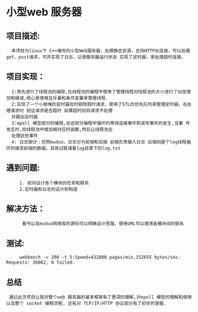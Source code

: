 
# 小型web 服务器

## 项目描述:

      本项目为linux下 C++编写的小型Web服务器，处理静态资源，支持HTTP长连接，可以处理get、post请求，可并实现了日志，记录服务器运行状态 实现了定时器，来处理超时连接。
## 项目实现：
      1:首先进行了线程池的编程,在线程池的编程中使用了管理线程对线程池的大小进行了动态增加和缩减,核心是使用互斥量和条件变量来管理线程. 
      2:实现了一个小根堆的定时器及时剔除超时请求，使用了STL的优先队列来管理定时器，在处理请求时 验证请求是否超时 如果超时则将请求不处理 
      并踢出定时器
      3:epoll 模型部分的编程,在这部分编程中循环的等待连接事件和读写事件的发生,当事 件发生时,向线程池中增加相对应的函数,然后让线程池去
      处理这些事件
      4: 日志部分：仿照muduo，日志分为前端和后端 前端负责输入日志 后端则是个log线程循环的接受前端的数据。具体过程请看log目录下的log.txt
          
## 遇到问题:
         1. 如何设计各个模块的任务和联系  
         2.定时器和日志的设计和构造
## 解决方法：
          看书以及muduo网络库的源码可以明确设计思路，使用UML可以理清各模块间的联系
          
          
## 测试:
         webbench -c 100 -t 5:Speed=432800 pages/min,152655 bytes/sec. Requests: 36062, 0 failed.
## 总结
     通过此次项目让我对整个web 服务器的基本框架有了更深的理解,对epoll 模型的理解和使用以及整个 socket 编程流程, 还有对 TCP/IP/HTTP 协议部分有了初步的掌握.
      
